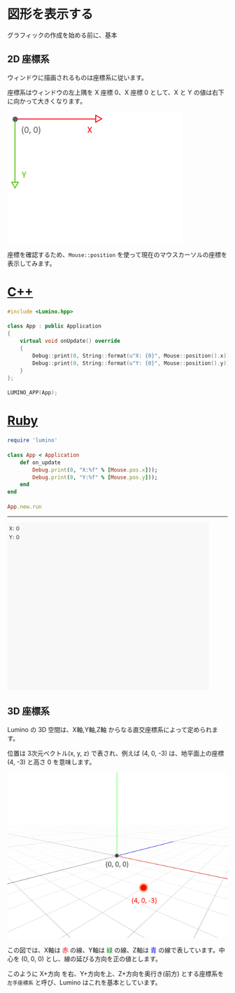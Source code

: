 図形を表示する
==========

グラフィックの作成を始める前に、基本

2D 座標系
----------

ウィンドウに描画されるものは座標系に従います。

座標系はウィンドウの左上隅を X 座標 0、X 座標 0 として、X と Y の値は右下に向かって大きくなります。

![](img/2-coordinate-1.png)

座標を確認するため、`Mouse::position` を使って現在のマウスカーソルの座標を表示してみます。

# [C++](#tab/lang-cpp)
```cpp
#include <Lumino.hpp>

class App : public Application
{
	virtual void onUpdate() override
	{
		Debug::print(0, String::format(u"X: {0}", Mouse::position().x));
		Debug::print(0, String::format(u"Y: {0}", Mouse::position().y));
	}
};

LUMINO_APP(App);
```
# [Ruby](#tab/lang-ruby)
```ruby
require 'lumino'

class App < Application
    def on_update
        Debug.print(0, "X:%f" % [Mouse.pos.x]));
        Debug.print(0, "Y:%f" % [Mouse.pos.y]));
    end
end

App.new.run
```
---

![](img/2-coordinate-2.gif)

3D 座標系
----------

Lumino の 3D 空間は、X軸,Y軸,Z軸 からなる直交座標系によって定められます。

位置は 3次元ベクトル(x, y, z) で表され、例えば (4, 0, -3) は、地平面上の座標 (4, -3) と高さ 0 を意味します。

![](img/3d-basic-1-2.png)

この図では、X軸は <span style="color:red">赤</span> の線、Y軸は <span style="color:green">緑</span> の線、Z軸は <span style="color:blue">青</span> の線で表しています。中心を (0, 0, 0) とし、線の延びる方向を正の値とします。

このように X+方向 を右、Y+方向を上、Z+方向を奥行き(前方) とする座標系を `左手座標系` と呼び、Lumino はこれを基本としています。


